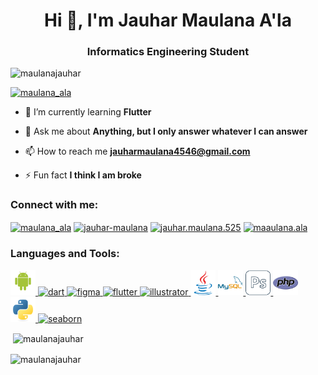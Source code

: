 <h1 align="center">Hi 👋, I'm Jauhar Maulana A'la</h1>
<h3 align="center">Informatics Engineering Student</h3>

<p align="left"> <img src="https://komarev.com/ghpvc/?username=maulanajauhar&label=Profile%20views&color=0e75b6&style=flat" alt="maulanajauhar" /> </p>

<p align="left"> <a href="https://twitter.com/maulana_ala" target="blank"><img src="https://img.shields.io/twitter/follow/maulana_ala?logo=twitter&style=for-the-badge" alt="maulana_ala" /></a> </p>

- 🌱 I’m currently learning **Flutter**

- 💬 Ask me about **Anything, but I only answer whatever I can answer**

- 📫 How to reach me **jauharmaulana4546@gmail.com**

- ⚡ Fun fact **I think I am broke**

<h3 align="left">Connect with me:</h3>
<p align="left">
<a href="https://twitter.com/maulana_ala" target="blank"><img align="center" src="https://raw.githubusercontent.com/rahuldkjain/github-profile-readme-generator/master/src/images/icons/Social/twitter.svg" alt="maulana_ala" height="30" width="40" /></a>
<a href="https://linkedin.com/in/jauhar-maulana" target="blank"><img align="center" src="https://raw.githubusercontent.com/rahuldkjain/github-profile-readme-generator/master/src/images/icons/Social/linked-in-alt.svg" alt="jauhar-maulana" height="30" width="40" /></a>
<a href="https://fb.com/jauhar.maulana.525" target="blank"><img align="center" src="https://raw.githubusercontent.com/rahuldkjain/github-profile-readme-generator/master/src/images/icons/Social/facebook.svg" alt="jauhar.maulana.525" height="30" width="40" /></a>
<a href="https://instagram.com/maaulana.ala" target="blank"><img align="center" src="https://raw.githubusercontent.com/rahuldkjain/github-profile-readme-generator/master/src/images/icons/Social/instagram.svg" alt="maaulana.ala" height="30" width="40" /></a>
</p>

<h3 align="left">Languages and Tools:</h3>
<p align="left"> <a href="https://developer.android.com" target="_blank" rel="noreferrer"> <img src="https://raw.githubusercontent.com/devicons/devicon/master/icons/android/android-original-wordmark.svg" alt="android" width="40" height="40"/> </a> <a href="https://dart.dev" target="_blank" rel="noreferrer"> <img src="https://www.vectorlogo.zone/logos/dartlang/dartlang-icon.svg" alt="dart" width="40" height="40"/> </a> <a href="https://www.figma.com/" target="_blank" rel="noreferrer"> <img src="https://www.vectorlogo.zone/logos/figma/figma-icon.svg" alt="figma" width="40" height="40"/> </a> <a href="https://flutter.dev" target="_blank" rel="noreferrer"> <img src="https://www.vectorlogo.zone/logos/flutterio/flutterio-icon.svg" alt="flutter" width="40" height="40"/> </a> <a href="https://www.adobe.com/in/products/illustrator.html" target="_blank" rel="noreferrer"> <img src="https://www.vectorlogo.zone/logos/adobe_illustrator/adobe_illustrator-icon.svg" alt="illustrator" width="40" height="40"/> </a> <a href="https://www.java.com" target="_blank" rel="noreferrer"> <img src="https://raw.githubusercontent.com/devicons/devicon/master/icons/java/java-original.svg" alt="java" width="40" height="40"/> </a> <a href="https://www.mysql.com/" target="_blank" rel="noreferrer"> <img src="https://raw.githubusercontent.com/devicons/devicon/master/icons/mysql/mysql-original-wordmark.svg" alt="mysql" width="40" height="40"/> </a> <a href="https://www.photoshop.com/en" target="_blank" rel="noreferrer"> <img src="https://raw.githubusercontent.com/devicons/devicon/master/icons/photoshop/photoshop-line.svg" alt="photoshop" width="40" height="40"/> </a> <a href="https://www.php.net" target="_blank" rel="noreferrer"> <img src="https://raw.githubusercontent.com/devicons/devicon/master/icons/php/php-original.svg" alt="php" width="40" height="40"/> </a> <a href="https://www.python.org" target="_blank" rel="noreferrer"> <img src="https://raw.githubusercontent.com/devicons/devicon/master/icons/python/python-original.svg" alt="python" width="40" height="40"/> </a> <a href="https://seaborn.pydata.org/" target="_blank" rel="noreferrer"> <img src="https://seaborn.pydata.org/_images/logo-mark-lightbg.svg" alt="seaborn" width="40" height="40"/> </a> </p>

<p>&nbsp;<img align="center" src="https://github-readme-stats.vercel.app/api?username=maulanajauhar&show_icons=true&locale=en" alt="maulanajauhar" /></p>

<p><img align="center" src="https://github-readme-streak-stats.herokuapp.com/?user=maulanajauhar&" alt="maulanajauhar" /></p>
